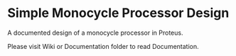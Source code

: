 # Simple Monocycle Processor Design
A documented design of a monocycle processor in Proteus.

Please visit Wiki or Documentation folder to read Documentation.
